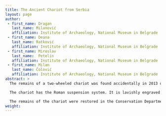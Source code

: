 ```yaml
---
title: The Ancient Chariot from Serbia
layout: page
author:
 - first_name: Dragan
   last_name: Milanović
   affiliation: Institute of Archaeology, National Museum in Belgrade
 - first_name: Deana
   last_name: Ratković
   affiliation: Institute of Archaeology, National Museum in Belgrade
 - first_name: Miroslav
   last_name:  Petelin
   affiliation: Institute of Archaeology, National Museum in Belgrade
 - first_name: Milan
   last_name: Čolović
   affiliation: Institute of Archaeology, National Museum in Belgrade
abstract: >
  The remains of a two-wheeled chariot was found accidentally in 2013 during work on the highway running between Niš and Dimitrovgrad in southeastern Serbia, at the Mađilka site near the village of Staničenje. More than forty iron objects, richly decorated, were discovered at a depth of about 6.5 meters during the mechanical removal of the southern half of a hillock on the right bank of the Nišava River. Right next to these items, partial skeletal remains of two horses were found. Archaeological investigation of the site revealed an elevated mound, 5 meters high and approximately circular, with a diameter of around 40 meters.

  The chariot has the Roman suspension system. It is lavishly engraved with floral decoration made of inlaid brass and presents a work of art with high artistic value. The finds are dated to the first century AD (by radiocarbon method) and may be associated with the burial of a person of high social status.

  The remains of the chariot were restored in the Conservation Department of the National Museum in Belgrade, and a reconstruction model of this unique ancient chariot was simultaneously built.
weight:
---
```

